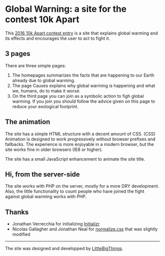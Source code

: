 # Global Warning: a site for the contest 10k Apart

This [2016 10k Apart contest entry](https://a-k-apart.com/) is a site that explains global warming and its effects and encourages the user to act to fight it.

## 3 pages

There are three simple pages:
1. The homepages summarizes the facts that are happening to our Earth already due to global warming.
2. The page Causes explains why global warming is happening and what we, humans, do to make it worse.
3. On the third page you can join as a symbolic action to figh global warming. If you join you should follow the advice given on this page to reduce your exological footprint.

## The animation

The site has a simple HTML structure with a decent amount of CSS. (CSS) Animation is designed to work progressively without browser prefixes and fallbacks. The experience is more enjoyable in a modern browser, but the site works fine in older browsers (IE8 or higher).

The site has a small JavaScript enhancement to animate the site title.

## Hi, from the server-side

The site works with PHP on the server, mostly for a more DRY development. Also, the little functionality to count people who have joined the fight against global warming works with PHP.

## Thanks

- Jonathan Verrecchia for initializing [Initializr](http://www.initializr.com)
- Nicolas Gallagher and Jonathan Neal for [normalize.css](https://necolas.github.io/normalize.css/) that was slightly modified 

***

The site was designed and developped by [LittleBigThings](http://littlebigthings.be).
